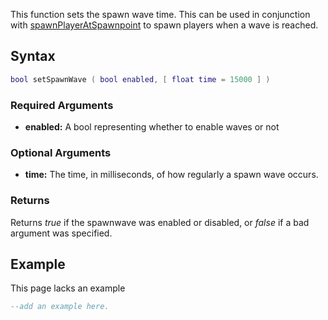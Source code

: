 This function sets the spawn wave time. This can be used in conjunction with [spawnPlayerAtSpawnpoint](/docs/resource:spawnmanager/spawnplayeratspawnpoint.md "wikilink") to spawn players when a wave is reached.

Syntax
------

``` lua
bool setSpawnWave ( bool enabled, [ float time = 15000 ] )             
```

### Required Arguments

-   **enabled:** A bool representing whether to enable waves or not

### Optional Arguments

-   **time:** The time, in milliseconds, of how regularly a spawn wave occurs.

### Returns

Returns *true* if the spawnwave was enabled or disabled, or *false* if a bad argument was specified.

Example
-------

This page lacks an example

``` lua
--add an example here.
```
